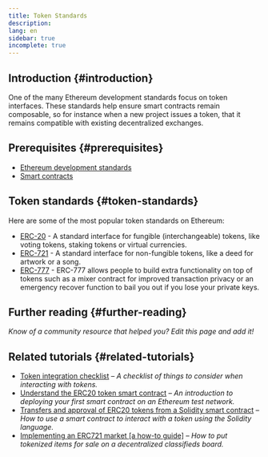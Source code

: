 ```yaml
---
title: Token Standards
description:
lang: en
sidebar: true
incomplete: true
---
```


## Introduction {#introduction}

One of the many Ethereum development standards focus on token interfaces. These standards help ensure smart contracts remain composable, so for instance when a new project issues a token, that it remains compatible with existing decentralized exchanges.

## Prerequisites {#prerequisites}

- [Ethereum development standards](/developers/docs/standards/)
- [Smart contracts](/developers/docs/smart-contracts/)

## Token standards {#token-standards}

Here are some of the most popular token standards on Ethereum:

- [ERC-20](/developers/docs/standards/tokens/erc-20/) - A standard interface for fungible (interchangeable) tokens, like voting tokens, staking tokens or virtual currencies.
- [ERC-721](/developers/docs/standards/tokens/erc-721/) - A standard interface for non-fungible tokens, like a deed for artwork or a song.
- [ERC-777](https://github.com/ethereum/EIPs/blob/master/EIPS/eip-777.md) - ERC-777 allows people to build extra functionality on top of tokens such as a mixer contract for improved transaction privacy or an emergency recover function to bail you out if you lose your private keys.




## Further reading {#further-reading}

_Know of a community resource that helped you? Edit this page and add it!_

## Related tutorials {#related-tutorials}

- [Token integration checklist](/developers/tutorials/token-integration-checklist/) _– A checklist of things to consider when interacting with tokens._
- [Understand the ERC20 token smart contract](/developers/tutorials/understand-the-erc-20-token-smart-contract/) _– An introduction to deploying your first smart contract on an Ethereum test network._
- [Transfers and approval of ERC20 tokens from a Solidity smart contract](/developers/tutorials/transfers-and-approval-of-erc20-tokens-from-a-solidity-smart-contract/) _– How to use a smart contract to interact with a token using the Solidity language._
- [Implementing an ERC721 market [a how-to guide]](/developers/tutorials/how-to-implement-an-erc721-market/) _– How to put tokenized items for sale on a decentralized classifieds board._
